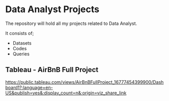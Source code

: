 # Data Analyst Projects

The repository will hold all my projects related to Data Analyst.

It consists of;
* Datasets
* Codes
* Queries

## Tableau - AirBnB Full Project
https://public.tableau.com/views/AirBnBFullProject_16777454399900/Dashboard1?:language=en-US&publish=yes&:display_count=n&:origin=viz_share_link
